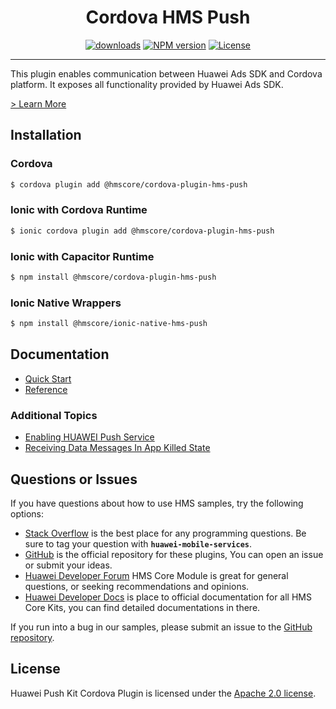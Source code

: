 <p align="center">
  <h1 align="center">Cordova HMS Push</h1>
</p>


<p align="center">
  <a href="https://www.npmjs.com/package/@hmscore/cordova-plugin-hms-push"><img src="https://img.shields.io/npm/dm/@hmscore/cordova-plugin-hms-push?color=%23007EC6&style=for-the-badge" alt="downloads"></a>
  <a href="https://www.npmjs.com/package/@hmscore/cordova-plugin-hms-push"><img src="https://img.shields.io/npm/v/@hmscore/cordova-plugin-hms-push?color=%23ed2a1c&style=for-the-badge" alt="NPM version"></a>
  <a href="./LICENSE"><img src="https://img.shields.io/npm/l/@hmscore/cordova-plugin-hms-push.svg?color=%3bcc62&style=for-the-badge" alt="License"></a>
</p>

----

This plugin enables communication between Huawei Ads SDK and Cordova platform. It exposes all functionality provided by Huawei Ads SDK.

[> Learn More](https://developer.huawei.com/consumer/en/doc/development/HMS-Plugin-Guides/introduction-0000001050136388?ha_source=hms1)

## Installation

### Cordova

```bash
$ cordova plugin add @hmscore/cordova-plugin-hms-push
```

### Ionic with Cordova Runtime

```bash
$ ionic cordova plugin add @hmscore/cordova-plugin-hms-push
```

### Ionic with Capacitor Runtime

```bash
$ npm install @hmscore/cordova-plugin-hms-push
```

### Ionic Native Wrappers

```bash
$ npm install @hmscore/ionic-native-hms-push
```

## Documentation

- [Quick Start](https://developer.huawei.com/consumer/en/doc/development/HMS-Plugin-Guides/prepare-dev-env-0000001050138343?ha_source=hms1)
- [Reference](https://developer.huawei.com/consumer/en/doc/development/HMS-Plugin-References/overview-0000001050136582?ha_source=hms1)

### Additional Topics

- [Enabling HUAWEI Push Service](https://developer.huawei.com/consumer/en/doc/development/HMS-Plugin-Guides/config-agc-0000001050136396#EN-US_TOPIC_0000001050136396__section7787102592217?ha_source=hms1)
- [Receiving Data Messages In App Killed State](https://developer.huawei.com/consumer/en/doc/development/HMS-Plugin-Guides/receiving-data-messages-at-app-killed-state-0000001058644809?ha_source=hms1)

## Questions or Issues

If you have questions about how to use HMS samples, try the following options:

- [Stack Overflow](https://stackoverflow.com/questions/tagged/huawei-mobile-services) is the best
  place for any programming questions. Be sure to tag your question
  with **`huawei-mobile-services`**.
- [GitHub](https://github.com/HMS-Core/hms-cordova-plugin) is the official repository for these
  plugins, You can open an issue or submit your ideas.
- [Huawei Developer Forum](https://forums.developer.huawei.com/forumPortal/en/home?fid=0101187876626530001&ha_source=hms1)
  HMS Core Module is great for general questions, or seeking recommendations and opinions.
- [Huawei Developer Docs](https://developer.huawei.com/consumer/en/doc/overview/HMS-Core-Plugin?ha_source=hms1)
  is place to official documentation for all HMS Core Kits, you can find detailed documentations in
  there.

If you run into a bug in our samples, please submit an issue to
the [GitHub repository](https://github.com/HMS-Core/hms-cordova-plugin).

## License

Huawei Push Kit Cordova Plugin is licensed under the [Apache 2.0 license](LICENSE).
